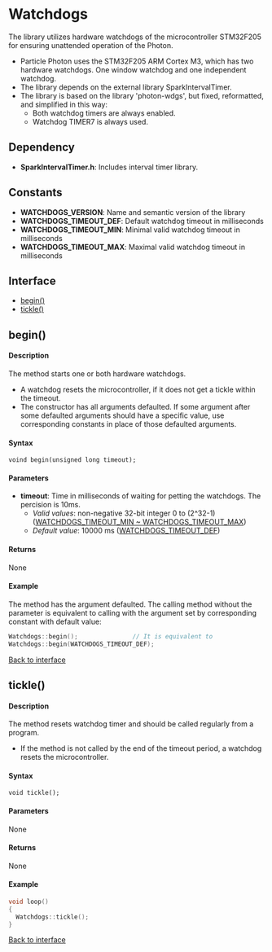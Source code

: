 <a id="library"></a>
# Watchdogs
The library utilizes hardware watchdogs of the microcontroller STM32F205 for ensuring unattended operation of the Photon.
- Particle Photon uses the STM32F205 ARM Cortex M3, which has two hardware watchdogs. One window watchdog and one independent watchdog.
- The library depends on the external library SparkIntervalTimer.
- The library is based on the library 'photon-wdgs', but fixed, reformatted, and simplified in this way:
  - Both watchdog timers are always enabled.
  - Watchdog TIMER7 is always used.


<a id="dependency"></a>
## Dependency
- **SparkIntervalTimer.h**: Includes interval timer library.


<a id="constants"></a>
## Constants
- **WATCHDOGS\_VERSION**: Name and semantic version of the library
- **WATCHDOGS\_TIMEOUT\_DEF**: Default watchdog timeout in milliseconds
- **WATCHDOGS\_TIMEOUT\_MIN**: Minimal valid watchdog timeout in milliseconds
- **WATCHDOGS\_TIMEOUT\_MAX**: Maximal valid watchdog timeout in milliseconds


<a id="interface"></a>
## Interface
- [begin()](#begin)
- [tickle()](#tickle)


<a id="begin"></a>
## begin()
#### Description
The method starts one or both hardware watchdogs.
- A watchdog resets the microcontroller, if it does not get a tickle within the timeout.
- The constructor has all arguments defaulted. If some argument after some defaulted arguments should have a specific value, use corresponding constants in place of those defaulted arguments.

#### Syntax
    voind begin(unsigned long timeout);

#### Parameters
<a id="prm_timeout"></a>
- **timeout**: Time in milliseconds of waiting for petting the watchdogs. The percision is 10ms.
	- *Valid values*: non-negative 32-bit integer 0 to (2^32-1) ([WATCHDOGS\_TIMEOUT\_MIN ~ WATCHDOGS\_TIMEOUT\_MAX](#constants))
	- *Default value*: 10000 ms ([WATCHDOGS\_TIMEOUT\_DEF](#constants)) 

#### Returns
None

#### Example
The method has the argument defaulted. The calling method without the parameter is equivalent to calling with the argument set by corresponding constant with default value:

``` cpp
Watchdogs::begin();               // It is equivalent to
Watchdogs::begin(WATCHDOGS_TIMEOUT_DEF);
```

[Back to interface](#interface)


<a id="tickle"></a>
## tickle()
#### Description
The method resets watchdog timer and should be called regularly from a program.
- If the method is not called by the end of the timeout period, a watchdog resets the microcontroller.

#### Syntax
	void tickle();

#### Parameters
None

#### Returns
None

#### Example
``` cpp
void loop()
{
  Watchdogs::tickle();  
}
```
[Back to interface](#interface)
